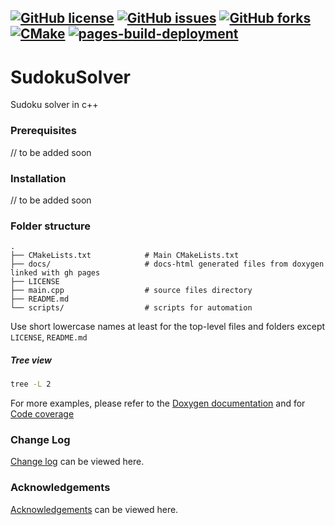 <a href="https://github.com/Neeraj2K18/SudokuSolver/blob/main/LICENSE"><img alt="GitHub license" src="https://img.shields.io/github/license/Neeraj2K18/SudokuSolver?style=plastic"></a>
<a href="https://github.com/Neeraj2K18/SudokuSolver/issues"><img alt="GitHub issues" src="https://img.shields.io/github/issues/Neeraj2K18/SudokuSolver?style=plastic"></a>
<a href="https://github.com/Neeraj2K18/SudokuSolver/network"><img alt="GitHub forks" src="https://img.shields.io/github/forks/Neeraj2K18/SudokuSolver?style=plastic"></a>
[![CMake](https://github.com/Neeraj2K18/SudokuSolver/actions/workflows/cmake.yml/badge.svg?branch=main)](https://github.com/Neeraj2K18/BoostStatSudokuSolvereMachine/actions/workflows/cmake.yml)
[![pages-build-deployment](https://github.com/Neeraj2K18/SudokuSolver/actions/workflows/pages/pages-build-deployment/badge.svg?branch=main)](https://github.com/Neeraj2K18/SudokuSolver/actions/workflows/pages/pages-build-deployment)
---
# SudokuSolver
Sudoku solver in c++

<!-- ABOUT THE PROJECT -->
### Prerequisites
// to be added soon

### Installation
// to be added soon
### Folder structure
    .
    ├── CMakeLists.txt            # Main CMakeLists.txt
    ├── docs/                     # docs-html generated files from doxygen linked with gh pages
    ├── LICENSE       
    ├── main.cpp                  # source files directory                    
    ├── README.md   
    └── scripts/                  # scripts for automation
    
Use short lowercase names at least for the top-level files and folders except `LICENSE`, `README.md`

##### Tree view
```bash
tree -L 2
```
For more examples, please refer to the [Doxygen documentation](https://neeraj2k18.github.io/SudokuSolver/docs/doxygen-html/index.html) and for [Code coverage](https://neeraj2k18.github.io/SudokuSolver/docs/gcov-html/index.html) 

<!--Change Log -->
### Change Log
[Change log](docs/CHANGELOG.md) can be viewed here.

<!--Acknowledgements -->
### Acknowledgements
[Acknowledgements](docs/ACKNOWLEDGEMENTS.md) can be viewed here.